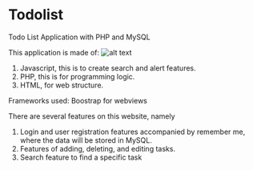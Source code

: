 # Todolist
Todo List Application with PHP and MySQL

This application is made of:
![alt text]([http://url/to/img.png](https://www.google.com/url?sa=i&url=https%3A%2F%2Fwww.freepnglogos.com%2Fpics%2Fjavascript&psig=AOvVaw0ChMZFAHBg45ftY6DQl8J0&ust=1674514015364000&source=images&cd=vfe&ved=0CBAQjRxqFwoTCJi6vPqg3PwCFQAAAAAdAAAAABAI))
1. Javascript, this is to create search and alert features.
2. PHP, this is for programming logic.
3. HTML, for web structure.

Frameworks used:
Boostrap for webviews

There are several features on this website, namely
1. Login and user registration features accompanied by remember me, where the data will be stored in MySQL.
2. Features of adding, deleting, and editing tasks.
3. Search feature to find a specific task
